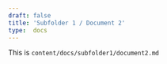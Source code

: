 ```yaml
---
draft: false
title: 'Subfolder 1 / Document 2'
type:  docs
---
```


This is `content/docs/subfolder1/document2.md`
